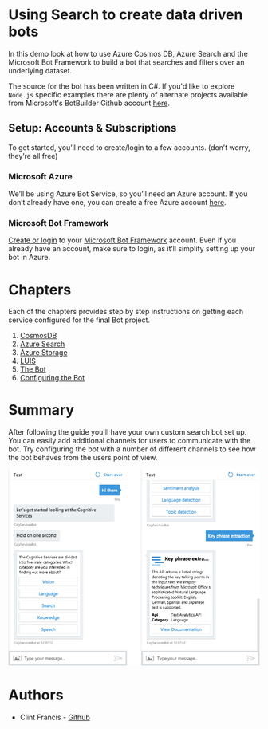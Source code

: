 # Using Search to create data driven bots

In this demo look at how to use Azure Cosmos DB, Azure Search and the Microsoft Bot Framework to build a bot that searches and filters over an underlying dataset.

The source for the bot has been written in C#. If you'd like to explore `Node.js` specific examples there are plenty of alternate projects available from Microsoft's BotBuilder Github account [here](https://github.com/Microsoft/BotBuilder-Samples).

## Setup: Accounts & Subscriptions

To get started, you’ll need to create/login to a few accounts. (don’t worry, they’re all free)

### Microsoft Azure

We’ll be using Azure Bot Service, so you’ll need an Azure account. If you don’t already have one, you can create a free Azure account [here](https://azure.microsoft.com/free/).

### Microsoft Bot Framework

[Create or login](https://dev.botframework.com/login?requestUrl=%2F) to your [Microsoft Bot Framework](https://dev.botframework.com/) account. Even if you already have an account, make sure to login, as it’ll simplify setting up your bot in Azure.

# Chapters

Each of the chapters provides step by step instructions on getting each service configured for the final Bot project.

1. [CosmosDB](CosmosDB.md)
2. [Azure Search](AzureSearch.md)
3. [Azure Storage](AzureStorage.md)
4. [LUIS](LUIS.md)
5. [The Bot](Bot.md)
6. [Configuring the Bot](BotConfigure.md)

# Summary

After following the guide you'll have your own custom search bot set up. You can easily add additional channels for users to communicate with the bot. Try configuring the bot with a number of different channels to see how the bot behaves from the users point of view.

![](images/9_01_Bot_Complete.png)

# Authors
- Clint Francis - [Github](https://github.com/clintfrancis)
